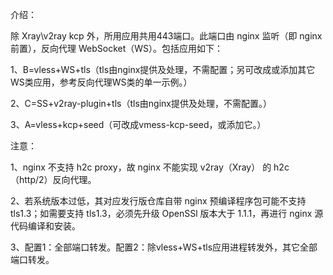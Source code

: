 介绍：

除 Xray\v2ray kcp 外，所用应用共用443端口。此端口由 nginx 监听（即 nginx 前置），反向代理 WebSocket（WS）。包括应用如下：

1、B=vless+WS+tls（tls由nginx提供及处理，不需配置；另可改成或添加其它WS类应用，参考反向代理WS类的单一示例。）

2、C=SS+v2ray-plugin+tls（tls由nginx提供及处理，不需配置。）

3、A=vless+kcp+seed（可改成vmess-kcp-seed，或添加它。）

注意：

1、nginx 不支持 h2c proxy，故 nginx 不能实现 v2ray（Xray） 的 h2c（http/2）反向代理。

2、若系统版本过低，其对应发行版仓库自带 nginx 预编译程序包可能不支持 tls1.3；如需要支持 tls1.3，必须先升级 OpenSSl 版本大于 1.1.1，再进行 nginx 源代码编译和安装。

3、配置1：全部端口转发。配置2：除vless+WS+tls应用进程转发外，其它全部端口转发。
